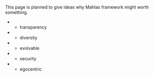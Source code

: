 This page is planned to give ideas why Mahlas framework might worth something.

* + transparency
* + diversity
* + evolvable
* + security
* - egocentric
